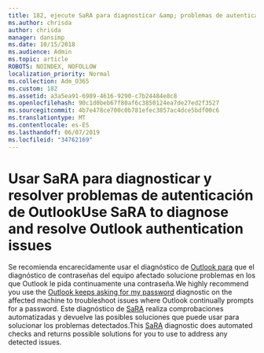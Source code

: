 ```yaml
---
title: 182, ejecute SaRA para diagnosticar &amp; problemas de autenticación de Outlook
ms.author: chrisda
author: chrisda
manager: dansimp
ms.date: 10/15/2018
ms.audience: Admin
ms.topic: article
ROBOTS: NOINDEX, NOFOLLOW
localization_priority: Normal
ms.collection: Adm_O365
ms.custom: 182
ms.assetid: a3a5ea91-6989-4616-9290-c7b24484e8c8
ms.openlocfilehash: 90c1d0beb67f80af6c3850124ea7de27ed2f3527
ms.sourcegitcommit: 4b7e478ce700c0b781efec3857ac4dce5bdf00c6
ms.translationtype: MT
ms.contentlocale: es-ES
ms.lasthandoff: 06/07/2019
ms.locfileid: "34762169"
---
```

# <a name="use-sara-to-diagnose-and-resolve-outlook-authentication-issues"></a><span data-ttu-id="96649-102">Usar SaRA para diagnosticar y resolver problemas de autenticación de Outlook</span><span class="sxs-lookup"><span data-stu-id="96649-102">Use SaRA to diagnose and resolve Outlook authentication issues</span></span>

<span data-ttu-id="96649-103">Se recomienda encarecidamente usar el diagnóstico de [Outlook para](https://aka.ms/SaRA-OutlookPwdPrompt-Alchemy) que el diagnóstico de contraseñas del equipo afectado solucione problemas en los que Outlook le pida continuamente una contraseña.</span><span class="sxs-lookup"><span data-stu-id="96649-103">We highly recommend you use the [Outlook keeps asking for my password](https://aka.ms/SaRA-OutlookPwdPrompt-Alchemy) diagnostic on the affected machine to troubleshoot issues where Outlook continually prompts for a password.</span></span> <span data-ttu-id="96649-104">Este diagnóstico de [SaRA](https://diagnostics.office.com/#/) realiza comprobaciones automatizadas y devuelve las posibles soluciones que puede usar para solucionar los problemas detectados.</span><span class="sxs-lookup"><span data-stu-id="96649-104">This [SaRA](https://diagnostics.office.com/#/) diagnostic does automated checks and returns possible solutions for you to use to address any detected issues.</span></span>
